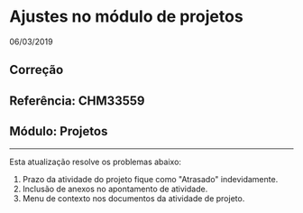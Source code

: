 # Ajustes no módulo de projetos
06/03/2019
## Correção
## Referência: CHM33559
## Módulo: Projetos
***

Esta atualização resolve os problemas abaixo:

 1. Prazo da atividade do projeto fique como "Atrasado" indevidamente.
 2. Inclusão de anexos no apontamento de atividade.
 3. Menu de contexto nos documentos da atividade de projeto.